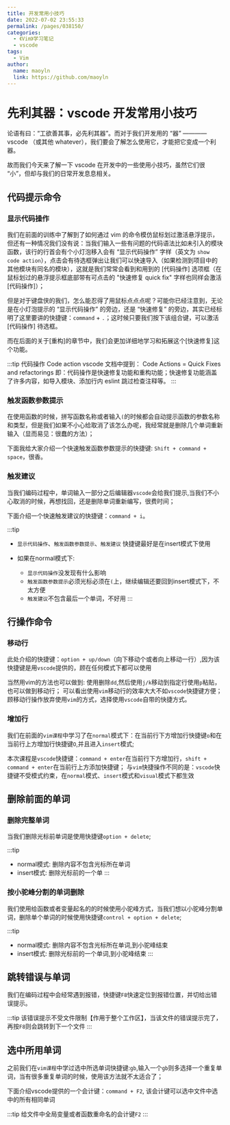 ```yaml
---
title: 开发常用小技巧
date: 2022-07-02 23:55:33
permalink: /pages/038150/
categories:
  - 《Vim》学习笔记
  - vscode
tags:
  - Vim
author:
  name: maoyln
  link: https://github.com/maoyln
---
```

# 先利其器：vscode 开发常用小技巧

论语有曰：“工欲善其事，必先利其器”。而对于我们开发用的 “器” ———— vscode （或其他 whatever），我们要会了解怎么使用它，才能把它变成一个利器。

故而我们今天来了解一下 vscode 在开发中的一些使用小技巧，虽然它们很 “小”，但却与我们的日常开发息息相关。

## 代码提示命令

### 显示代码操作 

我们在前面的训练中了解到了如何通过 vim 的命令模仿鼠标划过激活悬浮提示，但还有一种情况我们没有说：当我们输入一些有问题的代码语法比如未引入的模块函数，该行的行首会有个小灯泡移入会有 “显示代码操作” 字样（英文为 `show code action`），点击会有待选框弹出让我们可以快速导入（如果检测到项目中的其他模块有同名的模块），这就是我们常常会看到和用到的 [代码操作] 选项框（在鼠标划过的悬浮提示框底部带有可点击的 "快速修复 quick fix" 字样也同样会激活 [代码操作]）；

但是对于键盘侠的我们，怎么能忍得了用鼠标点点点呢？可能你已经注意到，无论是在小灯泡提示的 “显示代码操作” 的旁边，还是 “快速修复” 的旁边，其实已经标明了这里要讲的快捷键：`command` + `.`；这时候只要我们按下该组合键，可以激活 [代码操作] 待选框。

而在后面的关于[重构]的章节中，我们会更加详细地学习和拓展这个[快速修复]这个功能。

:::tip 代码操作 Code action
vscode 文档中提到：
Code Actions = Quick Fixes and refactorings
即：代码操作是快速修复功能和重构功能；快速修复功能涵盖了许多内容，如导入模块、添加行内 eslint 跳过检查注释等。
:::

### 触发函数参数提示

在使用函数的时候，拼写函数名称或者输入`(`的时候都会自动提示函数的参数名称和类型，但是我们如果不小心给取消了该怎么办呢，我经常就是删除几个单词重新输入（显而易见：很蠢的方法）；

下面我给大家介绍一个快速触发函数参数提示的快捷键: `Shift + command + space`，很香。


### 触发建议

当我们编码过程中，单词输入一部分之后编辑器`vscode`会给我们提示,当我们不小心取消的时候，再想找回，还是删除单词重新编写，很费时间；

下面介绍一个快速触发建议的快捷键：`command + i`。

:::tip 
 - `显示代码操作`、`触发函数参数提示`、`触发建议` 快捷键最好是在insert模式下使用
 
 - 如果在normal模式下:
    - `显示代码操作`没发现有什么影响
    - `触发函数参数提示`必须光标必须在`(`上，继续编辑还要回到insert模式下，不太方便
    - `触发建议`不包含最后一个单词，不好用
:::

## 行操作命令

### 移动行

此处介绍的快捷键：`option + up/down`（向下移动个或者向上移动一行）,因为该快捷键是用`vscode`提供的，顾在任何模式下都可以使用

当然用vim的方法也可以做到: 使用删除`dd`,然后使用`j/k`移动到指定行使用`p`粘贴，也可以做到移动行；
可以看出使用`vim`移动行的效率大大不如`vscode`快捷键方便；
顾移动行操作放弃使用`vim`的方式，选择使用`vscode`自带的快捷方式。

### 增加行

我们在前面的`vim课程`中学习了在`normal`模式下：在当前行下方增加行快捷键`o`和在当前行上方增加行快捷键`O`,并且进入`insert`模式;

本次课程是`vscode`快捷键：`command + enter`在当前行下方增加行，`shift + command + enter`在当前行上方添加快捷键；
与`vim`快捷操作不同的是：`vscode`快捷键不受模式约束，在`normal`模式、`insert`模式和`visual`模式下都生效

## 删除前面的单词

### 删除完整单词

当我们删除光标前单词是使用快捷键`option + delete`;

:::tip
- normal模式: 删除内容不包含光标所在单词
- insert模式: 删除光标前的一个单
:::

### 按小驼峰分割的单词删除

我们使用给函数或者变量起名的的时候使用小驼峰方式，当我们想以小驼峰分割单词，删除单个单词的时候使用快捷键`control + option + delete`;

:::tip
- normal模式: 删除内容不包含光标所在单词,到小驼峰结束
- insert模式: 删除光标前的一个单词,到小驼峰结束
:::

## 跳转错误与单词

我们在编码过程中会经常遇到报错，快捷键`F8`快速定位到报错位置，并切给出错误提示。

:::tip
该错误提示不受文件限制【作用于整个工作区】，当该文件的错误提示完了，再按`F8`则会跳转到下一个文件
:::

## 选中所用单词

之前我们在`vim课程`中学过选中所选单词快捷键:`gb`,输入一个`gb`则多选择一个重复单词，当有很多重复单词的时候，使用该方法就不太适合了；

下面介绍vscode提供的一个会计键：`command + F2`, 该会计键可以选中文件中选中的所有相同单词

:::tip
给文件中全局变量或者函数重命名的会计键`F2`
:::